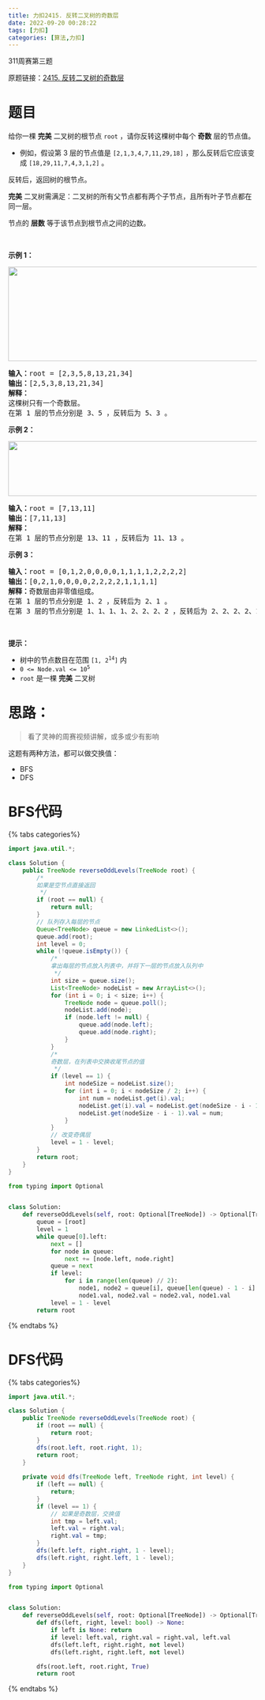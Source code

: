 ```yaml
---
title: 力扣2415. 反转二叉树的奇数层
date: 2022-09-20 00:28:22
tags: [力扣]
categories: [算法,力扣]
---
```


311周赛第三题

原题链接：[2415. 反转二叉树的奇数层](https://leetcode.cn/problems/reverse-odd-levels-of-binary-tree/)

# 题目

<p>给你一棵 <strong>完美</strong> 二叉树的根节点 <code>root</code> ，请你反转这棵树中每个 <strong>奇数</strong> 层的节点值。</p>

<ul> 
 <li>例如，假设第 3 层的节点值是 <code>[2,1,3,4,7,11,29,18]</code> ，那么反转后它应该变成 <code>[18,29,11,7,4,3,1,2]</code> 。</li> 
</ul>

<p>反转后，返回树的根节点。</p>

<p><strong>完美</strong> 二叉树需满足：二叉树的所有父节点都有两个子节点，且所有叶子节点都在同一层。</p>

<p>节点的 <strong>层数</strong> 等于该节点到根节点之间的边数。</p>

<p>&nbsp;</p>

<p><strong>示例 1：</strong></p> 
<img alt="" src="https://assets.leetcode.com/uploads/2022/07/28/first_case1.png" style="width: 626px; height: 191px;" /> 
<pre>
<strong>输入：</strong>root = [2,3,5,8,13,21,34]
<strong>输出：</strong>[2,5,3,8,13,21,34]
<strong>解释：</strong>
这棵树只有一个奇数层。
在第 1 层的节点分别是 3、5 ，反转后为 5、3 。
</pre>

<p><strong>示例 2：</strong></p> 
<img alt="" src="https://assets.leetcode.com/uploads/2022/07/28/second_case3.png" style="width: 591px; height: 111px;" /> 
<pre>
<strong>输入：</strong>root = [7,13,11]
<strong>输出：</strong>[7,11,13]
<strong>解释：</strong> 
在第 1 层的节点分别是 13、11 ，反转后为 11、13 。 
</pre>

<p><strong>示例 3：</strong></p>

<pre>
<strong>输入：</strong>root = [0,1,2,0,0,0,0,1,1,1,1,2,2,2,2]
<strong>输出：</strong>[0,2,1,0,0,0,0,2,2,2,2,1,1,1,1]
<strong>解释：</strong>奇数层由非零值组成。
在第 1 层的节点分别是 1、2 ，反转后为 2、1 。
在第 3 层的节点分别是 1、1、1、1、2、2、2、2 ，反转后为 2、2、2、2、1、1、1、1 。
</pre>

<p>&nbsp;</p>

<p><strong>提示：</strong></p>

<ul> 
 <li>树中的节点数目在范围 <code>[1, 2<sup>14</sup>]</code> 内</li> 
 <li><code>0 &lt;= Node.val &lt;= 10<sup>5</sup></code></li> 
 <li><code>root</code> 是一棵 <strong>完美</strong> 二叉树</li> 
</ul>

# 思路：

> 看了灵神的周赛视频讲解，或多或少有影响

这题有两种方法，都可以做交换值：
- BFS
- DFS

# BFS代码

{% tabs categories%}

<!-- tab Java -->

```java
import java.util.*;

class Solution {
    public TreeNode reverseOddLevels(TreeNode root) {
        /*
        如果是空节点直接返回
         */
        if (root == null) {
            return null;
        }
        // 队列存入每层的节点
        Queue<TreeNode> queue = new LinkedList<>();
        queue.add(root);
        int level = 0;
        while (!queue.isEmpty()) {
            /*
            拿出每层的节点放入列表中，并将下一层的节点放入队列中
             */
            int size = queue.size();
            List<TreeNode> nodeList = new ArrayList<>();
            for (int i = 0; i < size; i++) {
                TreeNode node = queue.poll();
                nodeList.add(node);
                if (node.left != null) {
                    queue.add(node.left);
                    queue.add(node.right);
                }
            }
            /*
            奇数层，在列表中交换收尾节点的值
             */
            if (level == 1) {
                int nodeSize = nodeList.size();
                for (int i = 0; i < nodeSize / 2; i++) {
                    int num = nodeList.get(i).val;
                    nodeList.get(i).val = nodeList.get(nodeSize - i - 1).val;
                    nodeList.get(nodeSize - i - 1).val = num;
                }
            }
            // 改变奇偶层
            level = 1 - level;
        }
        return root;
    }
}
```

<!-- endtab -->

<!-- tab Python3 -->

```python
from typing import Optional


class Solution:
    def reverseOddLevels(self, root: Optional[TreeNode]) -> Optional[TreeNode]:
        queue = [root]
        level = 1
        while queue[0].left:
            next = []
            for node in queue:
                next += [node.left, node.right]
            queue = next
            if level:
                for i in range(len(queue) // 2):
                    node1, node2 = queue[i], queue[len(queue) - 1 - i]
                    node1.val, node2.val = node2.val, node1.val
            level = 1 - level
        return root
```

<!-- endtab -->

{% endtabs %}

# DFS代码

{% tabs categories%}

<!-- tab Java -->

```java
import java.util.*;

class Solution {
    public TreeNode reverseOddLevels(TreeNode root) {
        if (root == null) {
            return root;
        }
        dfs(root.left, root.right, 1);
        return root;
    }
    
    private void dfs(TreeNode left, TreeNode right, int level) {
        if (left == null) {
            return;
        }
        if (level == 1) {
            // 如果是奇数层，交换值
            int tmp = left.val;
            left.val = right.val;
            right.val = tmp;
        }
        dfs(left.left, right.right, 1 - level);
        dfs(left.right, right.left, 1 - level);
    }
}
```

<!-- endtab -->

<!-- tab Python3 -->

```python
from typing import Optional


class Solution:
    def reverseOddLevels(self, root: Optional[TreeNode]) -> Optional[TreeNode]:
        def dfs(left, right, level: bool) -> None:
            if left is None: return
            if level: left.val, right.val = right.val, left.val
            dfs(left.left, right.right, not level)
            dfs(left.right, right.left, not level)

        dfs(root.left, root.right, True)
        return root
```

<!-- endtab -->

{% endtabs %}